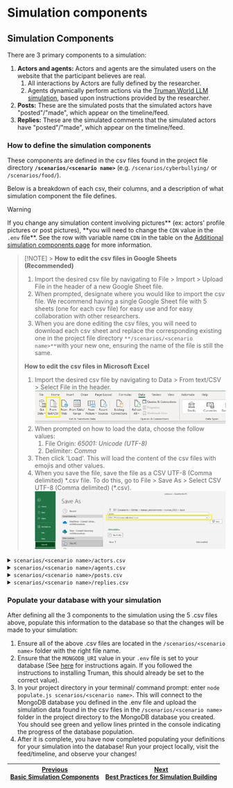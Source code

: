 # Simulation components

## Simulation Components

There are 3 primary components to a simulation:

1.  **Actors and agents:** Actors and agents are the simulated users on the website that the participant believes are real.
    1. All interactions by Actors are fully defined by the researcher.
    2. Agents dynamically perform actions via the [Truman World LLM simulation](https://github.coecis.cornell.edu/sms-apps/truman-world), based upon instructions provided by the researcher.
2.  **Posts:** These are the simulated posts that the simulated actors have "posted"/"made", which appear on the timeline/feed.
3.  **Replies:** These are the simulated comments that the simulated actors have "posted"/"made", which appear on the timeline/feed.

### How to define the simulation components

These components are defined in the csv files found in the project file directory **`/scenarios/<scenario name>`** (e.g. `/scenarios/cyberbullying/` or `/scenarios/food/`).

Below is a breakdown of each csv, their columns, and a description of what simulation component the file defines.

> [!WARNING]
> If you change any simulation content involving pictures** (ex: actors' profile pictures or post pictures), **you will need to change the `CDN` value in the `.env` file\*\*. See the row with variable name `CDN` in the table on the [Additional simulation components page](/docs/setting-up-truman/defining-your-simulation/basic-simulation-components.md) for more information.

> [!NOTE] > **How to edit the csv files in Google Sheets (Recommended)**
>
> 1.  Import the desired csv file by navigating to File > Import > Upload File in the header of a new Google Sheet file.
> 2.  When prompted, designate where you would like to import the csv file. We recommend having a single Google Sheet file with 5 sheets (one for each csv file) for easy use and for easy collaboration with other researchers.
> 3.  When you are done editing the csv files, you will need to download each csv sheet and replace the corresponding existing one in the project file directory `**/scenarios/<scenario name>**`with your new one, ensuring the name of the file is still the same.
>
> **How to edit the csv files in Microsoft Excel**
>
> 1.  Import the desired csv file by navigating to Data > From text/CSV > Select File in the header.
>     ![](excel.png)
> 2.  When prompted on how to load the data, choose the follow values:
>     1.  File Origin: _65001: Unicode (UTF-8)_
>     2.  Delimiter: _Comma_
> 3.  Then click 'Load'. This will load the content of the csv files with emojis and other values.
> 4.  When you save the file, save the file as a CSV UTF-8 (Comma delimited) \*.csv file. To do this, go to File > Save As > Select CSV UTF-8 (Comma delimited) (\*.csv).
>     ![](excel-saveas.png)

<details>
<summary><code>scenarios/&lt;scenario name&gt;/actors.csv</code></summary>
<a name="input-actors"></a>

The **`actors.csv`** file defines the **simulation actors**. One row in the csv file corresponds to one actor.

To define an actor, go to the `actors.csv` file. For each actor, add a new row, and define the following fields under their respective columns:

- **username** is the _unique_ username of the actor. This username is used to associate posts and behaviors with the actor. (required field)
  - Note: No 2 actors can share the same username.
- **name** is the actor's display name. (optional)
- **gender** is the actor's gender. (optional)
- **age** is the actor's age. (optional)
- **location** is the actor's location. (optional)
- **bio** is the actor's bio. (optional)
- **picture** is the file path/ file name of the actor's profile photo, relative to the folder `/profile_pictures`. See below for more information:
  - Place all actor profile photos into the `/profile_pictures` folder. When filling out the `actors.csv` file, the value that is inputted into the 'picture' column for an actor should **exactly match** the file path and file name of the same actor's profile photo, relative to the folder `/profile_pictures`. See the current csv file for examples.
  - The Truman template currently has 76 profile photos in the `/profile_pictures` folder and more to choose from in the subfolder `/profile_pictures/unused`.
- **class** can be used as a label for experimental purposes. For example, you can label certain actors as "bully" or "victim". (optional)

The Truman project food scenario currently defines 76 actors.

</details>

<details>
<summary><code>scenarios/&lt;scenario name&gt;/agents.csv</code></summary>
<a name="input-agents"></a>

The **`agents.csv`** file defines the **simulation agents**. One row in the csv file corresponds to one agent.

To define an agent, go to the `agents.csv` file. For each agent, add a new row, and define the following fields under their respective columns:

- **username** is the _unique_ username of the agent. This username is used to associate posts and behaviors with the agent. (required field)
  - Note: No 2 agents can share the same username.
- **name** is the agent's display name. (optional)
- **gender** is the agent's gender. (optional)
- **age** is the agent's age. (optional)
- **location** is the agent's location. (optional)
- **bio** is the agent's bio. (optional)
- **picture** is the file path/ file name of the agent's profile photo, relative to the folder `/profile_pictures`. See below for more information:
  - Place all agent profile photos into the `/profile_pictures` folder. When filling out the `agents.csv` file, the value that is inputted into the 'picture' column for an agent should **exactly match** the file path and file name of the same agent's profile photo, relative to the folder `/profile_pictures`. See the current csv file for examples.
  - The Truman template currently has 76 profile photos in the `/profile_pictures` folder and more to choose from in the subfolder `/profile_pictures/unused`.
- **class** can be used as a label for experimental purposes. For example, you can label certain agents as "bully" or "victim". (optional)

The Truman project cyberbullying scenario currently defines 11 agents.

</details>

<details>
<summary><code>scenarios/&lt;scenario name&gt;/posts.csv</code></summary>
<a name="input-posts"></a>

The **`posts.csv`** file defines the basic content of the **simulation posts** (such as the caption text, picture, actor, etc.). Simulation posts are associated with [actors](#input-actors) (the actor who creates the post). One row in the csv file corresponds to one post.

To define a post, go to the `posts.csv` file. For each post, add a new row, and define the following fields under their respective columns:

- **id** is the _unique_ identifier id of the post. These are numerical values. They could be any arbitrary number, but the base template has assigned posts with ids sequentially starting from 0. (required field)
  - Note: No 2 posts can share the same id.
- **body** is the caption text of the post. It is displayed under the post's photo on the Truman Platform, similar to Instagram. (required field)
- **picture** is the file path/ file name of the post's photo, relative to the folder `/post_pictures`. (required field) See below for more information:
  - Place all post photos into the `/post_pictures` folder. When filling out the `posts.csv` file, the value that is inputted into the 'picture' column for a post should **exactly match** the file path and the file name of the same post's photo, relative to the folder `/post_pictures`. See the current csv file for examples.
  - The Truman template currently has about 280 photos in this folder and more to choose from in the subfolder `/post_pictures/unused`.
- **actor** is the username of the actor who "posts" this post. This value must exactly match a username value in `/scenarios/<scenario name>/actors.csv`. (required field)
- **likes** is the # of likes this post is simulated to have. If a value is not given, then a random value will be generated for the post. (optional)
- **time** is the timestamp the post should be simulated to have been posted. This timestamp is defined in reference to the moment the participant joined the website. It can be defined as before or after the participant joined using the format (+/-)HH:MM. (required field)
  - For example:
    - \-12:30 will simulate the post to have been posted \[12\] hours \[30\] minutes _before_ the participant joined the website.
    - 62:31 will simulate the post to appear \[62\]hours and \[31\] minutes _after_ the participant joined the website.
- **condition** indicates which experimental condition this post should be displayed in. If this value is left blank, this post will be displayed in **all** experimental conditions. Otherwise, this post will be displayed only participants in the defined experimental condition. Ensure that the value here exactly matches one of the experimental conditions labels as defined in the **`.env`** file variable `EXP_CONDITIONS_NAMES` (see [here](/docs/setting-up-truman/defining-your-simulation/basic-simulation-components.md) for more info).
- **class** can be used as an internal label for researcher. It is not used in the database. For example, you can label certain posts as "bully" or "victim". (optional)

Note: the _comments_ on a post are not defined here but in `scenarios/<scenario name>/replies.csv`.

</details>

<details>
<summary><code>scenarios/&lt;scenario name&gt;/replies.csv</code></summary>
<a name="input-replies"></a>

The **`replies.csv`** file defines the **comments** on the simulation posts. One row in the csv file corresponds to one comment.

To define a comment on a post, go to the `replies.csv` file. For each comment, add a new row, and define the following fields under their respective columns:

- **id** is the _unique_ identifier id of the comment. These are numerical values. They could be any arbitrary number, but the base template has assigned comments with ids sequentially starting from 0. (required field)
  - Note: No 2 comments can share the same id.
- **body** is the text of the comment. (required field)
- **actor** is the username of the actor who "posts" this comment. This value must match a username value in `/scenarios/<scenario name>/actors.csv` exactly. (required field)
- **postID** is the ‘id’ of the post that the comment will appear on. This value must match a id value in `/scenarios/<scenario name>/posts.csv` exactly. (required field)
- **likes** is the # of likes this comment is simulated to have. If a value is not given, then a random value will be generated for the comment. (optional)
- **time** is the timestamp the comment should be simulated to have been posted, relative to the moment the participant joined the website. It can be defined as before or after the participant joined using the format (+/-)HH:MM. (required field)
  - For example:
    - \-12:30 simulates the comment's posting time to be 12 hours and 30 minutes before the participant joined the website
    - 62:31 simulates the comment's posting time to be 62 hours and 31 minutes after the participant joined the website
  - When defining comments, ensure that comments always appear "after" a post is made, for continuity purposes. So for example, if a post is simulated to appear at 04:10 (4 hours and 10 minutes after a participant creates their account), all comments on this post should be simulated to appear after 04:10 (i.e. times after 04:10).
- **condition** indicates which experimental condition this comment should be displayed in. If this value is left blank, this comment will be displayed in **all** experimental conditions. Otherwise, this comment will be displayed only participants in the defined experimental condition. Ensure that the value here exactly matches one of the experimental conditions labels as defined in the **`.env`** file variable `EXP_CONDITIONS_NAMES` (see [here](/docs/setting-up-truman/defining-your-simulation/basic-simulation-components.md) for more info).
- **class** can be used as a label for experimental purposes. It is not used in the database. For example, you can label certain comments as "bully" or "victim". (optional)
</details>

### Populate your database with your simulation

After defining all the 3 components to the simulation using the 5 .csv files above, populate this information to the database so that the changes will be made to your simulation:

1.  Ensure all of the above .csv files are located in the `/scenarios/<scenario name>` folder with the right file name.
2.  Ensure that the `MONGODB_URI` value in your `.env` file is set to your database (See [here](/docs/setting-up-truman/installing-truman/setting-up-truman-locally.md#step-2-create-and-edit-the-environment-file-env) for instructions again. If you followed the instructions to installing Truman, this should already be set to the correct value).
3.  In your project directory in your terminal/ command prompt: enter `node populate.js scenarios/<scenario name>`. This will connect to the MongoDB database you defined in the .env file and upload the simulation data found in the csv files in the `/scenarios/<scenario name>` folder in the project directory to the MongoDB database you created. You should see green and yellow lines printed in the console indicating the progress of the database population.
4.  After it is complete, you have now completed populating your definitions for your simulation into the database! Run your project locally, visit the feed/timeline, and observe your changes!

| [Previous<br>Basic Simulation Components](/docs/setting-up-truman/defining-your-simulation/basic-simulation-components.md) | [Next<br>Best Practices for Simulation Building](/docs/setting-up-truman/defining-your-simulation/best-practices-for-simulation-building.md) |
| -------------------------------------------------------------------------------------------------------------------------- | -------------------------------------------------------------------------------------------------------------------------------------------- |
